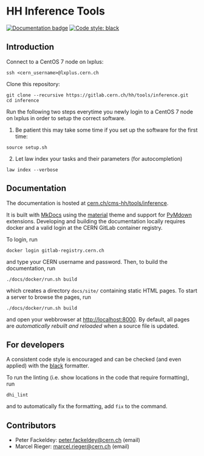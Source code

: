 # HH Inference Tools

[![Documentation badge](https://img.shields.io/badge/Documentation-passing-brightgreen)](http://cern.ch/cms-hh/tools/inference) [![Code style: black](https://img.shields.io/badge/code%20style-black-000000.svg)](https://github.com/psf/black)

## Introduction

Connect to a CentOS 7 node on lxplus:
```shell
ssh <cern_username>@lxplus.cern.ch
```

Clone this repository:
```shell
git clone --recursive https://gitlab.cern.ch/hh/tools/inference.git
cd inference
```

Run the following two steps everytime you newly login to a CentOS 7 node on lxplus in order to setup the correct software.

1. Be patient this may take some time if you set up the software for the first time:
```shell
source setup.sh
```

2. Let law index your tasks and their parameters (for autocompletion)
```shell
law index --verbose
```



## Documentation

The documentation is hosted at [cern.ch/cms-hh/tools/inference](https://cern.ch/cms-hh/tools/inference).

It is built with [MkDocs](https://www.mkdocs.org) using the [material](https://squidfunk.github.io/mkdocs-material) theme and support for [PyMdown](https://facelessuser.github.io/pymdown-extensions) extensions.
Developing and building the documentation locally requires docker and a valid login at the CERN GitLab container registry.

To login, run

```shell
docker login gitlab-registry.cern.ch
```

and type your CERN username and password.
Then, to build the documentation, run

```shell
./docs/docker/run.sh build
```

which creates a directory `docs/site/` containing static HTML pages.
To start a server to browse the pages, run

```shell
./docs/docker/run.sh build
```

and open your webbrowser at [http://localhost:8000](http://localhost:8000).
By default, all pages are *automatically rebuilt and reloaded* when a source file is updated.


## For developers

A consistent code style is encouraged and can be checked (and even applied) with the [black](https://github.com/psf/black) formatter.

To run the linting (i.e. show locations in the code that require formatting), run

```shell
dhi_lint
```

and to automatically fix the formatting, add `fix` to the command.


## Contributors

* Peter Fackeldey: peter.fackeldey@cern.ch (email)
* Marcel Rieger: marcel.rieger@cern.ch (email)
